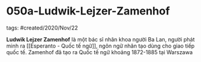 # 050a-Ludwik-Lejzer-Zamenhof

tags: #created/2020/Nov/22

**Ludwik Lejzer Zamenhof** là một bác sĩ nhãn khoa người Ba Lan, người phát minh ra [[Esperanto - Quốc tế  ngữ]], ngôn ngữ nhân tạo dùng cho giao tiếp quốc tế. Zamenhof đã tạo ra Quốc tế ngữ khoảng 1872-1885 tại Warszawa